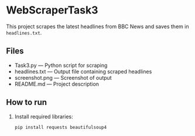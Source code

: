 # WebScraperTask3
This project scrapes the latest headlines from BBC News and saves them in `headlines.txt`.

## Files
- Task3.py — Python script for scraping
- headlines.txt — Output file containing scraped headlines
- screenshot.png — Screenshot of output
- README.md — Project description

## How to run
1. Install required libraries:
   ```bash
   pip install requests beautifulsoup4
